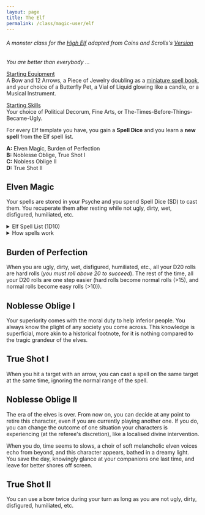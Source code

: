 ```yaml
---
layout: page
title: The Elf
permalink: /class/magic-user/elf
---
```


###### A monster class for the [High Elf](/monsters/elf-high) adapted from Coins and Scrolls's [Version](https://coinsandscrolls.blogspot.com/2017/05/osr-elves-and-elf-wizards.html)

_You are better than everybody ..._

<ins>Starting Equipment</ins><br>
A Bow and 12 Arrows, a Piece of Jewelry doubling as a [miniature spell book](https://goblinpunch.blogspot.com/2016/09/the-perfect-languages-of-elves.html), and your choice of a Butterfly Pet, a Vial of Liquid glowing like a candle, or a Musical Instrument.

<ins>Starting Skills</ins><br>
Your choice of Political Decorum, Fine Arts, or The-Times-Before-Things-Became-Ugly.

For every Elf template you have, you gain a **Spell Dice** and you learn a **new spell** from the Elf spell list.

**A:** Elven Magic, Burden of Perfection<br>
**B:** Noblesse Oblige, True Shot I<br>
**C:** Nobless Oblige II<br>
**D:** True Shot II<br>

## Elven Magic
Your spells are stored in your Psyche and you spend Spell Dice (SD) to cast them. You recuperate them after resting while not ugly, dirty, wet, disfigured, humiliated, etc.

<details markdown="1">
<summary>Elf Spell List (1D10)</summary>
1. [Beautify](/2020/11/13/beautify)
1. [Doom Foretold](/2020/11/13/doom-foretold/)
1. [Druidcraft](/2020/11/13/druidcraft)
1. [Empathic Vessel](/2020/11/13/empathic-vessel)
1. [Floral Salvage](/2020/11/13/floral-salvage)
1. [Gleam](/2020/11/12/gleam/)
1. [Illusion of Youth](/2020/11/12/illusion-of-youth)
1. [Moon Lust](/2020/11/13/moon-lust/)
1. [Old Rune](/2020/11/13/old-rune)
1. [Speak with Birds](/2020/11/13/speak-with-birds)
</details>
<details markdown="1">
<summary>How spells work</summary>
<ins>Spell Dice (SD)</ins><br>
You get 1 per Elf template. They are D6s.

Whenever you cast a spell, you choose how many SD to invest into it. The result of the spell depends on the number of [dice] and their [sum].

If a SD rolls a 1, 2 or 3, you don’t lose it. Otherwise, you lose it. You can’t cast without SD.

Every time you roll doubles you get closer to *Catastrophe*.

<ins>Catastrophe</ins><br>
Every time you roll doubles you gain 1 *Doom Point*. Roll a D20. If you roll equal to or below your doom score, you trigger a [catastrophe](/list/spell-catastrophe). Triples give 3 Points, and Quadruples, 6 points.
</details>

## Burden of Perfection
When you are ugly, dirty, wet, disfigured, humiliated, etc., all your D20 rolls are hard rolls (_you must roll above 20 to succeed_). The rest of the time, all your D20 rolls are one step easier (hard rolls become normal rolls (>15), and normal rolls become easy rolls (>10)). 

## Noblesse Oblige I
Your superiority comes with the moral duty to help inferior people. You always know the plight of any society you come across. This knowledge is superficial, more akin to a historical footnote, for it is nothing compared to the tragic grandeur of the elves.

## True Shot I
When you hit a target with an arrow, you can cast a spell on the same target at the same time, ignoring the normal range of the spell.

## Noblesse Oblige II
The era of the elves is over. From now on, you can decide at any point to retire this character, even if you are currently playing another one. If you do, you can change the outcome of one situation your characters is experiencing (at the referee's discretion), like a localised divine intervention.

When you do, time seems to slows, a choir of soft melancholic elven voices echo from beyond, and this character appears, bathed in a dreamy light. You save the day, knowingly glance at your companions one last time, and leave for better shores off screen.

## True Shot II
You can use a bow twice during your turn as long as you are not ugly, dirty, disfigured, humiliated, etc.
